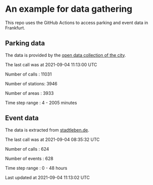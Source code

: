 # An example for data gathering

This repo uses the GitHub Actions to access parking and event data in Frankfurt.

## Parking data
The data is provided by the [open data collection of the city](https://www.offenedaten.frankfurt.de/).

The last call was at 2021-09-04 11:13:00 UTC

Number of calls   : 11031

Number of stations:  3946

Number of areas   :  3933

Time step range   :     4 -  2005 minutes


## Event data
The data is extracted from [stadtleben.de](https://stadtleben.de/frankfurt/).

The last call was at 2021-09-04 08:35:32 UTC

Number of calls   : 624

Number of events  : 628

Time step range   :   0 -  48 hours


Last updated at 2021-09-04 11:13:02 UTC
